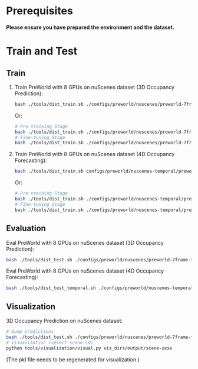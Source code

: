 # Prerequisites

**Please ensure you have prepared the environment and the dataset.**

# Train and Test

## Train 

1. Train PreWorld with 8 GPUs on nuScenes dataset (3D Occupancy Prediction):
    ```bash
    bash ./tools/dist_train.sh ./configs/preworld/nuscenes/preworld-7frame-finetune.py 8
    ```

    Or:
    ```bash
    # Pre-training Stage
    bash ./tools/dist_train.sh ./configs/preworld/nuscenes/preworld-7frame-pretrain.py 8
    # Fine-tuning Stage
    bash ./tools/dist_train.sh ./configs/preworld/nuscenes/preworld-7frame-finetune.py 8 --resume-from=./path/to/pre-trained_ckpts.pth  # Please modify 'max_epochs' in the configuration file accordingly.
    ```

2. Train PreWorld with 8 GPUs on nuScenes dataset (4D Occupancy Forecasting):
    ```bash
    bash ./tools/dist_train.sh configs/preworld/nuscenes-temporal/preworld-7frame-finetune-traj.py 8
    ```

    Or:
    ```bash
    # Pre-training Stage
    bash ./tools/dist_train.sh ./configs/preworld/nuscenes-temporal/preworld-7frame-pretrain-traj.py 8
    # Fine-tuning Stage
    bash ./tools/dist_train.sh ./configs/preworld/nuscenes-temporal/preworld-7frame-finetune-traj.py 8 --resume-from=./path/to/pre-trained_ckpts.pth  # Please modify 'max_epochs' in the configuration file accordingly.
    ```

## Evaluation 

Eval PreWorld with 8 GPUs on nuScenes dataset (3D Occupancy Prediction):
```bash
bash ./tools/dist_test.sh ./configs/preworld/nuscenes/preworld-7frame-finetune.py ./path/to/ckpts.pth 8
```

Eval PreWorld with 8 GPUs on nuScenes dataset (4D Occupancy Forecasting):
```bash
bash ./tools/dist_test_temporal.sh ./configs/preworld/nuscenes-temporal/preworld-7frame-finetune-traj.py ./path/to/ckpts.pth 8
```

## Visualization

3D Occupancy Prediction on nuScenes dataset:
```bash
# Dump predictions
bash ./tools/dist_test.sh ./configs/preworld/nuscenes/preworld-7frame-finetune.py ./path/to/ckpts.pth 1 --dump_dir=vis_dirs/output
# Visualization (select scene-id)
python tools/visualization/visual.py vis_dirs/output/scene-xxxx
```
(The pkl file needs to be regenerated for visualization.)